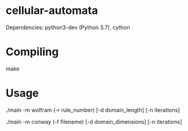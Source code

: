 # cellular-automata

Dependencies: python3-dev (Python 3.7), cython

# Compiling

make

# Usage

./main -m wolfram (-r rule_number) [-d domain_length] [-n iterations]

./main -m conway (-f filename) [-d domain_dimensions] [-n iterations]